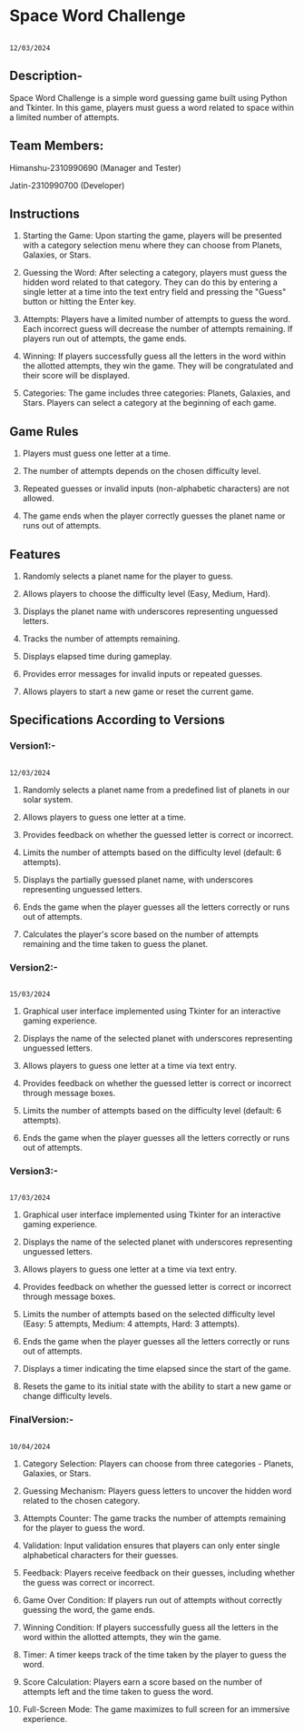 # **Space Word Challenge**
                                                                                                             12/03/2024


## Description-                                                                               
                                                                                
Space Word Challenge is a simple word guessing game built using Python and Tkinter. In this game, players must guess a word related to space within a limited number of attempts.


## Team Members:

Himanshu-2310990690 (Manager and Tester)

Jatin-2310990700 (Developer)


## Instructions

1. Starting the Game: Upon starting the game, players will be presented with a category selection menu where they can choose from Planets, Galaxies, or Stars.

2. Guessing the Word: After selecting a category, players must guess the hidden word related to that category. They can do this by entering a single letter at a time into the       text entry field and pressing the "Guess" button or hitting the Enter key.

3. Attempts: Players have a limited number of attempts to guess the word. Each incorrect guess will decrease the number of attempts remaining. If players run out of attempts,       the game ends.

4. Winning: If players successfully guess all the letters in the word within the allotted attempts, they win the game. They will be congratulated and their score will be            displayed.

5. Categories: The game includes three categories: Planets, Galaxies, and Stars. Players can select a category at the beginning of each game.
  

## Game Rules

1. Players must guess one letter at a time.

2. The number of attempts depends on the chosen difficulty level.

3. Repeated guesses or invalid inputs (non-alphabetic characters) are not allowed.

4. The game ends when the player correctly guesses the planet name or runs out of attempts.


## Features

1. Randomly selects a planet name for the player to guess.

2. Allows players to choose the difficulty level (Easy, Medium, Hard).

3. Displays the planet name with underscores representing unguessed letters.

4. Tracks the number of attempts remaining.

5. Displays elapsed time during gameplay.

6. Provides error messages for invalid inputs or repeated guesses.

7. Allows players to start a new game or reset the current game.


## Specifications According to Versions


### Version1:-
                                                                                                               12/03/2024

1. Randomly selects a planet name from a predefined list of planets in our solar system.

2. Allows players to guess one letter at a time.

3. Provides feedback on whether the guessed letter is correct or incorrect.

4. Limits the number of attempts based on the difficulty level (default: 6 attempts).

5. Displays the partially guessed planet name, with underscores representing unguessed letters.

6. Ends the game when the player guesses all the letters correctly or runs out of attempts.

7. Calculates the player's score based on the number of attempts remaining and the time taken to guess the planet.



### Version2:-
                                                                                                                15/03/2024

1. Graphical user interface implemented using Tkinter for an interactive gaming experience.

2. Displays the name of the selected planet with underscores representing unguessed letters.

3. Allows players to guess one letter at a time via text entry.

4. Provides feedback on whether the guessed letter is correct or incorrect through message boxes.

5. Limits the number of attempts based on the difficulty level (default: 6 attempts).

6. Ends the game when the player guesses all the letters correctly or runs out of attempts.



### Version3:-
       
                                                                                                                  17/03/2024
1. Graphical user interface implemented using Tkinter for an interactive gaming experience.

2. Displays the name of the selected planet with underscores representing unguessed letters.

3. Allows players to guess one letter at a time via text entry.

4. Provides feedback on whether the guessed letter is correct or incorrect through message boxes.

5. Limits the number of attempts based on the selected difficulty level (Easy: 5 attempts, Medium: 4 attempts, Hard: 3 attempts).

6. Ends the game when the player guesses all the letters correctly or runs out of attempts.

7. Displays a timer indicating the time elapsed since the start of the game.

8. Resets the game to its initial state with the ability to start a new game or change difficulty levels.



### FinalVersion:-

                                                                                                                  10/04/2024
1. Category Selection: Players can choose from three categories - Planets, Galaxies, or Stars.

2. Guessing Mechanism: Players guess letters to uncover the hidden word related to the chosen category.

3. Attempts Counter: The game tracks the number of attempts remaining for the player to guess the word.

4. Validation: Input validation ensures that players can only enter single alphabetical characters for their guesses.

5. Feedback: Players receive feedback on their guesses, including whether the guess was correct or incorrect.

6. Game Over Condition: If players run out of attempts without correctly guessing the word, the game ends.

7. Winning Condition: If players successfully guess all the letters in the word within the allotted attempts, they win the game.

8. Timer: A timer keeps track of the time taken by the player to guess the word.

9. Score Calculation: Players earn a score based on the number of attempts left and the time taken to guess the word.

10. Full-Screen Mode: The game maximizes to full screen for an immersive experience.

